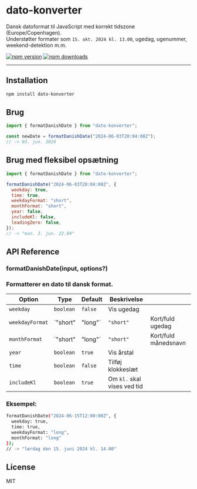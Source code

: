 # dato-konverter

Dansk datoformat til JavaScript med korrekt tidszone (Europe/Copenhagen).  
Understøtter formater som `15. okt. 2024 kl. 13.00`, ugedag, ugenummer, weekend-detektion m.m.

[![npm version](https://badge.fury.io/js/dato-konverter.svg)](https://www.npmjs.com/package/dato-konverter)
[![npm downloads](https://img.shields.io/npm/dt/dato-konverter.svg)](https://www.npmjs.com/package/dato-konverter)

---

## Installation

```bash
npm install dato-konverter
```

## Brug

```js
import { formatDanishDate } from "dato-konverter";

const newDate = formatDanishDate("2024-06-03T20:04:00Z");
// -> 03. jun. 2024

```

## Brug med fleksibel opsætning

```js
import { formatDanishDate } from "dato-konverter";

formatDanishDate("2024-06-03T20:04:00Z", {
  weekday: true,
  time: true,
  weekdayFormat: "short",
  monthFormat: "short",
  year: false,
  includeKl: false,
  leadingZero: false,
});
// -> "man. 3. jun. 22.04"
```

## API Reference

### formatDanishDate(input, options?)

### Formatterer en dato til dansk format.

| Option          | Type      | Default  | Beskrivelse                 |                      |
| --------------- | --------- | -------- | --------------------------- | -------------------- |
| `weekday`       | `boolean` | `false`  | Vis ugedag                  |                      |
| `weekdayFormat` | \`"short" | "long"\` | `"short"`                   | Kort/fuld ugedag     |
| `monthFormat`   | \`"short" | "long"\` | `"short"`                   | Kort/fuld månedsnavn |
| `year`          | `boolean` | `true`   | Vis årstal                  |                      |
| `time`          | `boolean` | `false`  | Tilføj klokkeslæt           |                      |
| `includeKl`     | `boolean` | `true`   | Om `kl.` skal vises ved tid |                      |

### Eksempel:

```bash
formatDanishDate("2024-06-15T12:00:00Z", {
  weekday: true,
  time: true,
  weekdayFormat: "long",
  monthFormat: "long"
});
// -> "lørdag den 15. juni 2024 kl. 14.00"
```

## License

MIT
